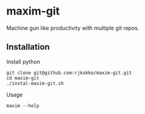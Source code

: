 # maxim-git
Machine gun like productivity with multiple git repos.

## Installation
Install python
```
git clone git@github.com:rjkokko/maxim-git.git
cd maxim-git
./instal-maxim-git.sh
```
Usage
```
maxim --help
```
